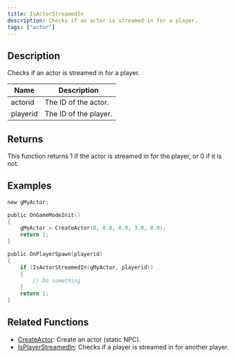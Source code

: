 ```yaml
---
title: IsActorStreamedIn
description: Checks if an actor is streamed in for a player.
tags: ["actor"]
---
```


<VersionWarn version='SA-MP 0.3.7' />

## Description

Checks if an actor is streamed in for a player.

| Name     | Description           |
| -------- | --------------------- |
| actorid  | The ID of the actor.  |
| playerid | The ID of the player. |

## Returns

This function returns 1 if the actor is streamed in for the player, or 0 if it is not.

## Examples

```c
new gMyActor;

public OnGameModeInit()
{
    gMyActor = CreateActor(0, 0.0, 0.0, 3.0, 0.0);
    return 1;
}

public OnPlayerSpawn(playerid)
{
    if (IsActorStreamedIn(gMyActor, playerid))
    {
        // Do something
    }
    return 1;
}
```

## Related Functions

- [CreateActor](CreateActor): Create an actor (static NPC).
- [IsPlayerStreamedIn](IsPlayerStreamedIn): Checks if a player is streamed in for another player.
